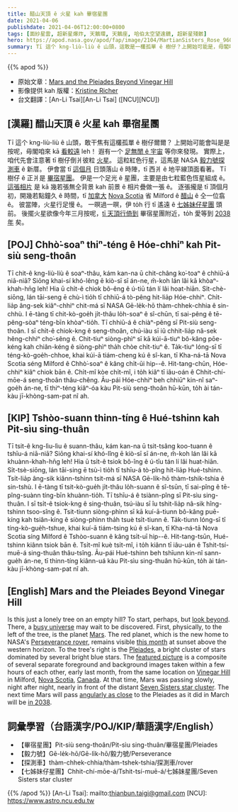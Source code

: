 ```yaml
---
title: 醋山天頂 ê 火星 kah 畢宿星團
date: 2021-04-06
publishdate: 2021-04-06T12:00:00+0800
tags: [面紗星雲, 超新星爆炸, 天鵝環, 天鵝座, 哈伯太空望遠鏡, 超新星殘骸]
hero: https://apod.nasa.gov/apod/fap/image/2104/MartianSisters_Rose_960.jpg
summary: Tī 這个 kng-liù-liù ê 山頭，這敢是一欉孤單 ê 樹仔？上開始可能是，毋閣咱來 kā 看較遠 leh！有一个足無閒 ê 宇宙等你來發現。
---
```


{{% apod %}}

- 原始文章：[Mars and the Pleiades Beyond Vinegar Hill](https://apod.nasa.gov/apod/ap210406.html)
- 影像提供 kah 版權：[Kristine Richer][Kristine Richer]
- 台文翻譯：[An-Li Tsai][An-Li Tsai] ([NCU][NCU])

## [漢羅] 醋山天頂 ê 火星 kah 畢宿星團
Tī 這个 kng-liù-liù ê 山頭，敢干焦有這欉孤單 ê 樹仔爾爾？
上開始可能會叫是是按呢，毋閣咱來 kā [看較遠][look beyond] leh！
遐有一个 [足無閒 ê 宇宙][busy universe] 等你來發現。
實際上，咱代先會注意著 tī 樹仔倒爿彼粒 [火星][Mars]。
這粒紅色行星，這馬是 NASA [毅力號探測車][Perseverance rover] ê 新厝。
伊會當 tī [這個月][this month] 日頭落山 ê 時陣，tī 西爿 ê 地平線頂面看著。
Tī 樹仔 ê 正爿是 [畢宿星團][Pleiades]。
伊是一个足光 ê 星團，主要是由七粒藍色恆星組成 ê。
[這張相片][featured picture] 是 kā 幾若張無仝背景 kah 前景 ê 相片疊做一張 ê。
逐張攏是 tī 頂個月初，開幾若點鐘久 ê 時間，tī [加拿大][Canada] [Nova Scotia][Nova Scotia] 省 Milford ê [醋山][Vinegar Hill] ê 仝一位翕 ê。
彼當陣，火星行足慢 ê。
一暝過一暝，伊 to̍h 行 tī 遙遠 ê [七姊妹仔星團][Seven Sisters star cluster] 頭前。
後擺火星欲像今年三月按呢，[tī 天頂行倚到][angularly as close] 畢宿星團附近，to̍h 愛等到 [2038 年][in 2038] 矣。

## [POJ] Chhò͘-soaⁿ thiⁿ-téng ê Hóe-chhiⁿ kah Pit-siù seng-thoân

Tī chit-ê kng-liù-liù ê soaⁿ-thâu, kám kan-na ū chit-châng ko͘-toaⁿ ê chhiū-á niā-niā?
Siōng khai-sí khó-lêng ē kiò-sī sī án-ne, m̄-koh lán lâi kā khòaⁿ-khah-hn̄g leh!
Hia ū chi̍t-ê chiok bô-êng ê ú-tiū tán lí lâi hoat-hiān.
Si̍t-chè-siōng, lán tāi-seng ē chù-ì tio̍h tī chhiū-á tò-pêng hit-lia̍p Hóe-chhiⁿ.
Chi̍t-lia̍p âng-sek kiâⁿ-chhiⁿ chit-má sī NASA Gē-le̍k-hō thàm-chhek-chhia ê sin-chhù.
I ē-tàng tī chit-kò-goe̍h ji̍t-thâu lo̍h-soaⁿ ê sî-chūn, tī sai-pêng ê tē-pêng-sòaⁿ téng-bīn khòaⁿ-tio̍h.
Tī chhiū-á ê chiàⁿ-pêng sī Pit-siù seng-thoân.
I sī chi̍t-ê chiok-kng ê seng-thoân, chú-iàu sī iû chhit-lia̍p nâ-sek hêng-chhiⁿ cho͘-sêng ê.
Chit-tiuⁿ siòng-phìⁿ sī kā kúi-ā-tiuⁿ bô-kâng pōe-kéng kah chiân-kéng ê siòng-phìⁿ tha̍h chòe chi̍t-tiuⁿ ê.
Ta̍k-tiuⁿ lóng-sī tī téng-kò-goe̍h-chhoe, khai kúi-ā tiám-cheng kú ê sî-kan, tī Kha-ná-tā Nova Scotia séng Milford ê Chhò͘-soaⁿ ê kâng chi̍t-ūi hip--ê.
Hit-tang-chūn, Hóe-chhiⁿ kiâⁿ chiok bān ê.
Chi̍t-mî kòe chi̍t-mî, i to̍h kiâⁿ tī iâu-oán ê Chhit-chí-mōe-á seng-thoân thâu-chêng.
Āu-pái Hóe-chhiⁿ beh chhiūⁿ kin-nî saⁿ-goe̍h án-ne, tī thiⁿ-téng kiâⁿ-óa kàu Pit-siù seng-thoân hū-kūn, to̍h ài tán-kàu jī-khòng-sam-pat nî ah.


## [KIP] Tshòo-suann thinn-tíng ê Hué-tshinn kah Pit-sìu sing-thuân

Tī tsit-ê kng-lìu-lìu ê suann-thâu, kám kan-na ū tsit-tsâng koo-tuann ê tshīu-á niā-niā?
Siōng khai-sí khó-lîng ē kiò-sī sī án-ne, m̄-koh lán lâi kā khuànn-khah-hn̄g leh!
Hia ū tsi̍t-ê tsiok bô-îng ê ú-tīu tán lí lâi huat-hiān.
Si̍t-tsè-siōng, lán tāi-sing ē tsù-ì tio̍h tī tshīu-á tò-pîng hit-lia̍p Hué-tshinn.
Tsi̍t-lia̍p âng-sik kiânn-tshinn tsit-má sī NASA Gē-li̍k-hō thàm-tshik-tshia ê sin-tshù.
I ē-tàng tī tsit-kò-gue̍h ji̍t-thâu lo̍h-suann ê sî-tsūn, tī sai-pîng ê tē-pîng-suànn tíng-bīn khuànn-tio̍h.
Tī tshīu-á ê tsiànn-pîng sī Pit-sìu sing-thuân.
I sī tsi̍t-ê tsiok-kng ê sing-thuân, tsú-iàu sī îu tshit-lia̍p nâ-sik hîng-tshinn tsoo-sîng ê.
Tsit-tiunn siòng-phìnn sī kā kuí-ā-tiunn bô-kâng puē-kíng kah tsiân-kíng ê siòng-phìnn tha̍h tsuè tsi̍t-tiunn ê.
Ta̍k-tiunn lóng-sī tī tíng-kò-gue̍h-tshue, khai kuí-ā tiám-tsing kú ê sî-kan, tī Kha-ná-tā Nova Scotia síng Milford ê Tshòo-suann ê kâng tsi̍t-uī hip--ê.
Hit-tang-tsūn, Hué-tshinn kiânn tsiok bān ê.
Tsi̍t-mî kuè tsi̍t-mî, i to̍h kiânn tī iâu-uán ê Tshit-tsí-muē-á sing-thuân thâu-tsîng.
Āu-pái Hué-tshinn beh tshīunn kin-nî sann-gue̍h án-ne, tī thinn-tíng kiânn-uá kàu Pit-sìu sing-thuân hū-kūn, to̍h ài tán-kàu jī-khòng-sam-pat nî ah.
## [English] Mars and the Pleiades Beyond Vinegar Hill

Is this just a lonely tree on an empty hill? To start, perhaps, but [look beyond][look beyond]. There, a [busy universe][busy universe] may wait to be discovered. First, physically, to the left of the tree, is the planet [Mars][Mars]. The red planet, which is the new home to NASA's [Perseverance rover][Perseverance rover], remains visible [this month][this month] at sunset above the western horizon. To the tree's right is the [Pleiades][Pleiades], a bright cluster of stars dominated by several bright blue stars. The [featured picture][featured picture] is a composite of several separate foreground and background images taken within a few hours of each other, early last month, from the same location on [Vinegar Hill][Vinegar Hill] in Milford, [Nova Scotia][Nova Scotia], [Canada][Canada]. At that time, Mars was passing slowly, night after night, nearly in front of the distant [Seven Sisters star cluster][Seven Sisters star cluster]. The next time Mars will pass [angularly as close][angularly as close] to the Pleiades as it did in March will be [in 2038][in 2038].

## 詞彙學習（台語漢字/POJ/KIP/華語漢字/English）

- 【畢宿星團】Pit-siù seng-thoân/Pit-sìu sing-thuân/畢宿星團/Pleiades
- 【毅力號】Gē-le̍k-hō/Gē-li̍k-hō/毅力號/Perseverance
- 【探測車】thàm-chhek-chhia/thàm-tshek-tshia/探測車/rover
- 【七姊妹仔星團】Chhit-chí-mōe-á/Tshit-tsí-muē-á/七姊妹星團/Seven Sisters star cluster



{{% /apod %}}
[An-Li Tsai]: mailto:thianbun.taigi@gmail.com
[NCU]: https://www.astro.ncu.edu.tw

[Kristine Richer]: https://www.instagram.com/kristinerosephotography/

[look beyond]: https://apod.nasa.gov/apod/ap181119.html
[busy universe]: https://apod.nasa.gov/apod/ap201025.html
[Mars]: https://solarsystem.nasa.gov/planets/mars/overview/
[Perseverance rover]: https://mars.nasa.gov/mars2020/
[this month]: https://solarsystem.nasa.gov/whats-up-skywatching-tips-from-nasa/
[Pleiades]: https://en.wikipedia.org/wiki/Pleiades
[featured picture]: https://www.facebook.com/kristinerosephotography/photos/3911583112213743
[Vinegar Hill]: https://www.saltwire.com/atlantic-canada/weather/cindys-snapshot/cindys-snapshot-moonrise-on-the-spring-equinox-294415/
[Nova Scotia]: https://youtu.be/cJcvxxGlk2I
[Canada]: https://commons.wikimedia.org/wiki/File:Nova_Scotia_in_Canada_2.svg
[Seven Sisters star cluster]: https://apod.nasa.gov/apod/ap200909.html
[angularly as close]: https://apod.nasa.gov/apod/ap151108.html
[in 2038]: https://earthsky.org/tonight/closest-mars-pleiades-conjunction-until-2038
